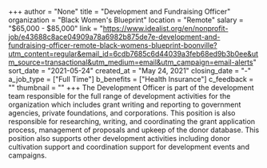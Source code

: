 +++
author = "None"
title = "Development and Fundraising Officer"
organization = "Black Women's Blueprint"
location = "Remote"
salary = "$65,000 - $85,000"
link = "https://www.idealist.org/en/nonprofit-job/e43688c8ace04909a78a6982b875de7e-development-and-fundraising-officer-remote-black-womens-blueprint-boonville?utm_content=regular&email_id=6cdb7685c6d44039a3feb68ed9b3b0ee&utm_source=transactional&utm_medium=email&utm_campaign=email-alerts"
sort_date = "2021-05-24"
created_at = "May 24, 2021"
closing_date = "-"
a_job_type = ["Full Time"]
b_benefits = ["Health Insurance"]
c_feedback = ""
thumbnail = ""
+++
The Development Officer is part of the development team responsible for the full range of development activities for the organization which includes grant writing and reporting to government agencies, private foundations, and corporations. This position is also responsible for researching, writing, and coordinating the grant application process, management of proposals and upkeep of the donor database. This position also supports other development activities including donor cultivation support and coordination support for development events and campaigns.